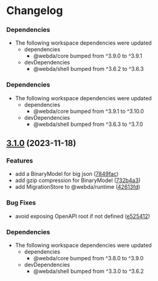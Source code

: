 # Changelog

### Dependencies

* The following workspace dependencies were updated
  * dependencies
    * @webda/core bumped from ^3.9.0 to ^3.9.1
  * devDependencies
    * @webda/shell bumped from ^3.6.2 to ^3.6.3

### Dependencies

* The following workspace dependencies were updated
  * dependencies
    * @webda/core bumped from ^3.9.1 to ^3.10.0
  * devDependencies
    * @webda/shell bumped from ^3.6.3 to ^3.7.0

## [3.1.0](https://github.com/loopingz/webda.io/compare/runtime-v3.0.0...runtime-v3.1.0) (2023-11-18)


### Features

* add a BinaryModel for big json ([7849fac](https://github.com/loopingz/webda.io/commit/7849facb86118ee1d2eb19fc0479ba1ea769901f))
* add gzip compression for BinaryModel ([732b4a3](https://github.com/loopingz/webda.io/commit/732b4a3cf171fe5e8c1ce2842e3fd5214ad4ecef))
* add MigrationStore to @webda/runtime ([42613fd](https://github.com/loopingz/webda.io/commit/42613fd89377342ca803540dac7155ae5e88a810))


### Bug Fixes

* avoid exposing OpenAPI root if not defined ([e525412](https://github.com/loopingz/webda.io/commit/e52541277f7e6e2d3a9f0974ea0c2ab46492435c))


### Dependencies

* The following workspace dependencies were updated
  * dependencies
    * @webda/core bumped from ^3.8.0 to ^3.9.0
  * devDependencies
    * @webda/shell bumped from ^3.3.0 to ^3.6.2
